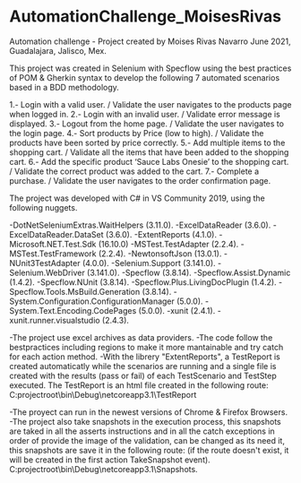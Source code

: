 # AutomationChallenge_MoisesRivas
Automation challenge - Project created by Moises Rivas Navarro
June 2021, Guadalajara, Jalisco, Mex.

This project was created in Selenium with Specflow using the best practices of POM & Gherkin syntax to develop the following 
7 automated scenarios based in a BDD methodology.

1.- Login with a valid user. / Validate the user navigates to the products page when logged in.
2.- Login with an invalid user. / Validate error message is displayed.
3.- Logout from the home page. / Validate the user navigates to the login page.
4.- Sort products by Price (low to high). / Validate the products have been sorted by price correctly.
5.- Add multiple items to the shopping cart. / Validate all the items that have been added to the shopping cart.
6.- Add the specific product ‘Sauce Labs Onesie’ to the shopping cart. / Validate the correct product was added to the cart.
7.- Complete a purchase. / Validate the user navigates to the order confirmation page.

The project was developed with C# in VS Community 2019, using the following nuggets.

-DotNetSeleniumExtras.WaitHelpers (3.11.0).
-ExcelDataReader (3.6.0).
-ExcelDataReader.DataSet (3.6.0).
-ExtentReports (4.1.0).
-Microsoft.NET.Test.Sdk (16.10.0)
-MSTest.TestAdapter (2.2.4).
-MSTest.TestFramework (2.2.4).
-NewtonsoftJson (13.0.1).
-NUnit3TestAdapter (4.0.0).
-Selenium.Support (3.141.0). 
-Selenium.WebDriver (3.141.0). 
-Specflow (3.8.14). 
-Specflow.Assist.Dynamic (1.4.2). 
-Specflow.NUnit	(3.8.14).
-Specflow.Plus.LivingDocPlugin (1.4.2).
-Specflow.Tools.MsBuild.Generation (3.8.14).
-System.Configuration.ConfigurationManager (5.0.0).
-System.Text.Encoding.CodePages (5.0.0).
-xunit (2.4.1).
-xunit.runner.visualstudio (2.4.3).

-The project use excel archives as data providers.
-The code follow the bestpractices including regions to make it more mantainable and try catch for each action method.
-With the librery "ExtentReports", a TestReport is created automaticatly while the scenarios are running and a single 
file is created with the results (pass or fail) of each TestScenario and TestStep executed.
The TestReport is an html file created in the following route:
C:projectroot\bin\Debug\netcoreapp3.1\TestReport

-The proyect can run in the newest versions of Chrome & Firefox Browsers.
-The project also take snapshots in the execution process, this snapshots are taked in all the asserts instructions and in 
all the catch exceptions in order of provide the image of the validation, can be changed as its need it, this snapshots are
save it in the following route: (if the route doesn't exist, it will be created in the first action TakeSnapshot event).
C:projectroot\bin\Debug\netcoreapp3.1\Snapshots.
